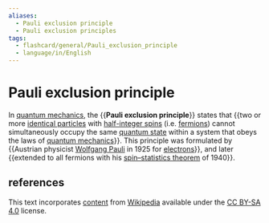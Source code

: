 ```yaml
---
aliases:
  - Pauli exclusion principle
  - Pauli exclusion principles
tags:
  - flashcard/general/Pauli_exclusion_principle
  - language/in/English
---
```


# Pauli exclusion principle

In [quantum mechanics](quantum%20mechanics.md), the {{__Pauli exclusion principle__}} states that {{two or more [identical particles](indistinguishable%20particles.md) with [half-integer spins](fermion.md) (i.e. [fermions](fermion.md)) cannot simultaneously occupy the same [quantum state](quantum%20state.md) within a system that obeys the laws of [quantum mechanics](quantum%20mechanics.md)}}. This principle was formulated by {{Austrian physicist [Wolfgang Pauli](Wolfgang%20Pauli.md) in 1925 for [electrons](electron.md)}}, and later {{extended to all fermions with his [spin–statistics theorem](spin–statistics%20theorem.md) of 1940}}. <!--SR:!2024-08-07,4,270!2024-08-07,4,270!2024-08-15,9,250!2024-08-07,4,270-->

## references

This text incorporates [content](https://en.wikipedia.org/wiki/Pauli_exclusion_principle) from [Wikipedia](Wikipedia.md) available under the [CC BY-SA 4.0](https://creativecommons.org/licenses/by-sa/4.0/) license.
